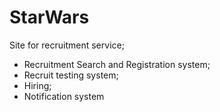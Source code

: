 # StarWars
Site for recruitment service;
* Recruitment Search and Registration system;
* Recruit testing system;
* Hiring;
* Notification system
